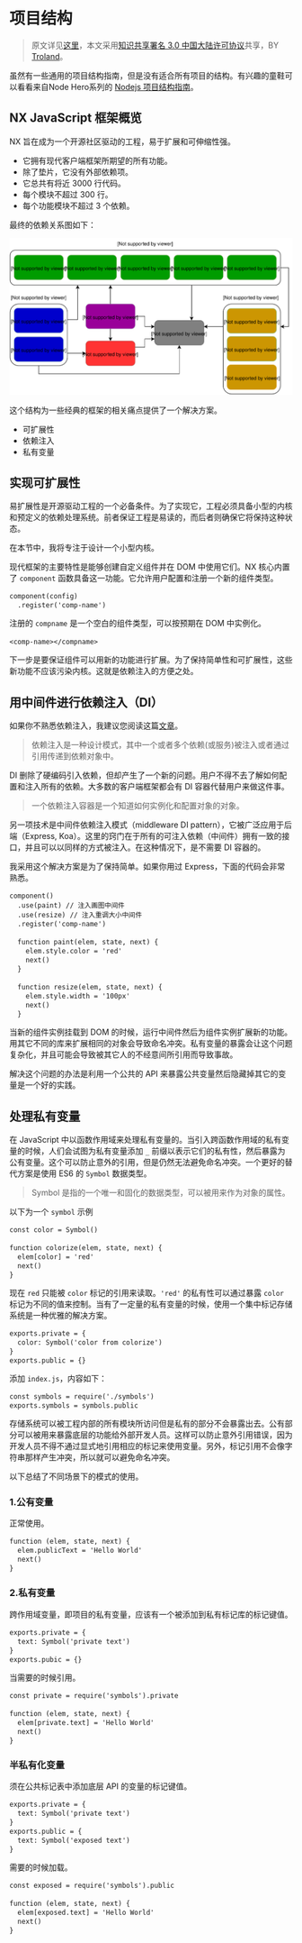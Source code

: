 # 项目结构

> 原文详见[这里](https://blog.risingstack.com/writing-a-javascript-framework-project-structuring/)，本文采用[知识共享署名 3.0 中国大陆许可协议](http://creativecommons.org/licenses/by/3.0/cn/)共享，BY [Troland](https://github.com/Troland)。

虽然有一些通用的项目结构指南，但是没有适合所有项目的结构。有兴趣的童鞋可以看看来自Node Hero系列的 [Nodejs 项目结构指南](https://blog.risingstack.com/node-hero-node-js-project-structure-tutorial/)。

## NX JavaScript 框架概览

NX 旨在成为一个开源社区驱动的工程，易于扩展和可伸缩性强。

- 它拥有现代客户端框架所期望的所有功能。
- 除了垫片，它没有外部依赖项。
- 它总共有将近 3000 行代码。
- 每个模块不超过 300 行。
- 每个功能模块不超过 3 个依赖。

最终的依赖关系图如下：

![](./assets/javascript_framework_in_2016_the_nx_project_structure.svg)

这个结构为一些经典的框架的相关痛点提供了一个解决方案。

- 可扩展性
- 依赖注入
- 私有变量

## 实现可扩展性

易扩展性是开源驱动工程的一个必备条件。为了实现它，工程必须具备小型的内核和预定义的依赖处理系统。前者保证工程是易读的，而后者则确保它将保持这种状态。

在本节中，我将专注于设计一个小型内核。

现代框架的主要特性是能够创建自定义组件并在 DOM 中使用它们。NX 核心内置了 `component` 函数具备这一功能。它允许用户配置和注册一个新的组件类型。

```
component(config)
  .register('comp-name')
```

注册的 `compname` 是一个空白的组件类型，可以按预期在 DOM 中实例化。

`<comp-name></compname>`

下一步是要保证组件可以用新的功能进行扩展。为了保持简单性和可扩展性，这些新功能不应该污染内核。这就是依赖注入的方便之处。

## 用中间件进行依赖注入（DI）

如果你不熟悉依赖注入，我建议您阅读这篇[文章](https://blog.risingstack.com/dependency-injection-in-node-js)。

> 依赖注入是一种设计模式，其中一个或者多个依赖(或服务)被注入或者通过引用传递到依赖对象中。

DI 删除了硬编码引入依赖，但却产生了一个新的问题。用户不得不去了解如何配置和注入所有的依赖。大多数的客户端框架都会有 DI 容器代替用户来做这件事。

> 一个依赖注入容器是一个知道如何实例化和配置对象的对象。

另一项技术是中间件依赖注入模式（middleware DI pattern），它被广泛应用于后端（Express, Koa）。这里的窍门在于所有的可注入依赖（中间件）拥有一致的接口，并且可以以同样的方式被注入。在这种情况下，是不需要 DI 容器的。

我采用这个解决方案是为了保持简单。如果你用过 Express，下面的代码会非常熟悉。

```
component()
  .use(paint) // 注入画图中间件
  .use(resize) // 注入重调大小中间件
  .register('comp-name')

  function paint(elem, state, next) {
    elem.style.color = 'red'
    next()
  }

  function resize(elem, state, next) {
    elem.style.width = '100px'
    next()
  }
```

当新的组件实例挂载到 DOM 的时候，运行中间件然后为组件实例扩展新的功能。用其它不同的库来扩展相同的对象会导致命名冲突。私有变量的暴露会让这个问题复杂化，并且可能会导致被其它人的不经意间所引用而导致事故。



解决这个问题的办法是利用一个公共的 API 来暴露公共变量然后隐藏掉其它的变量是一个好的实践。

## 处理私有变量

在 JavaScript 中以函数作用域来处理私有变量的。当引入跨函数作用域的私有变量的时候，人们会试图为私有变量添加 `_` 前缀以表示它们的私有性，然后暴露为公有变量。这个可以防止意外的引用，但是仍然无法避免命名冲突。一个更好的替代方案是使用 ES6 的 `Symbol` 数据类型。

> Symbol 是指的一个唯一和固化的数据类型，可以被用来作为对象的属性。

以下为一个 `symbol` 示例

```
const color = Symbol()

function colorize(elem, state, next) {
  elem[color] = 'red'
  next()
}
```

现在 `red` 只能被 `color` 标记的引用来读取。`'red'` 的私有性可以通过暴露 `color` 标记为不同的值来控制。当有了一定量的私有变量的时候，使用一个集中标记存储系统是一种优雅的解决方案。

```
exports.private = {
  color: Symbol('color from colorize')
}
exports.public = {}
```

添加 `index.js`，内容如下：

```
const symbols = require('./symbols')
exports.symbols = symbols.public
```

存储系统可以被工程内部的所有模块所访问但是私有的部分不会暴露出去。公有部分可以被用来暴露底层的功能给外部开发人员。这样可以防止意外引用错误，因为开发人员不得不通过显式地引用相应的标记来使用变量。另外，标记引用不会像字符串那样产生冲突，所以就可以避免命名冲突。

以下总结了不同场景下的模式的使用。

### 1.公有变量

正常使用。

```
function (elem, state, next) {
  elem.publicText = 'Hello World'
  next()
}
```

### 2.私有变量

跨作用域变量，即项目的私有变量，应该有一个被添加到私有标记库的标记键值。

```
exports.private = {
  text: Symbol('private text')
}
exports.pubic = {}
```

当需要的时候引用。

```
const private = require('symbols').private

function (elem, state, next) {
  elem[private.text] = 'Hello World'
  next()
}
```

### 半私有化变量

须在公共标记表中添加底层 API 的变量的标记键值。

```
exports.private = {
  text: Symbol('private text')
}
exports.public = {
  text: Symbol('exposed text')
}
```

需要的时候加载。

```
const exposed = require('symbols').public

function (elem, state, next) {
  elem[exposed.text] = 'Hello World'
  next()
}
```
